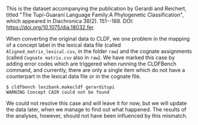 This is the dataset accompanying the publication by Gerardi and Reichert, titled "The Tupí-Guaraní Language Family:A Phylogenetic Classification", which appeared in Diachronica 38(2). 151--188. DOI: https://doi.org/10.1075/dia.18032.fer. 

When converting the original data to CLDF, we one problem in the mapping of a concept label in the lexical data file (called `Aligned_matrix_lexical.csv`, in the folder `raw`) and the cognate assignments (called `Cognate matrix.csv` also in `raw`). We have marked this case by adding error codes which are triggered when running the CLDFBench command, and currently, there are only a single item which do not have a counterpart in the lexical data file or in the cognate file.

```
$ cldfbench lexibank.makecldf gerarditupi
WARNING Concept CAIR could not be found
```

We could not resolve this case and will leave it for now, but we will update the data later, when we manage to find out what happened. The results of the analyses, however, should not have been influenced by this mismatch.
